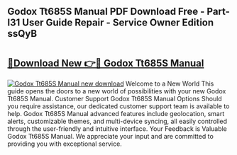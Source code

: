 ## Godox Tt685S Manual PDF Download Free - Part-l31 User Guide Repair - Service Owner Edition ssQyB

# <h2><a href="http://bc45163.oget.top/?id=Godox+Tt685S+Manual">🔗Download New 👉🔴 Godox Tt685S Manual</a></h2>

[![Godox Tt685S Manual new download](https://i.imgur.com/5g1atiW.png)](http://bc45163.oget.top/?id=Godox+Tt685S+Manual)
Welcome to a New World This guide opens the doors to a new world of possibilities with your new Godox Tt685S Manual. Customer Support Godox Tt685S Manual Options Should you require assistance, our dedicated customer support team is available to help. Godox Tt685S Manual advanced features include geolocation, smart alerts, customizable themes, and multi-device syncing, all easily controlled through the user-friendly and intuitive interface. Your Feedback is Valuable Godox Tt685S Manual. We appreciate your input and are committed to providing you with exceptional service.
